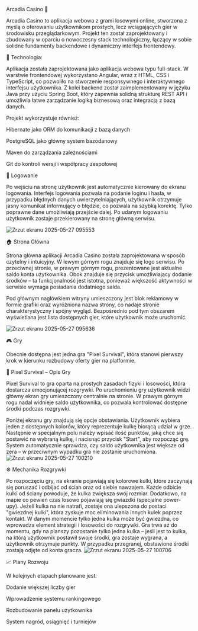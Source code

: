 Arcadia Casino 🎰

Arcadia Casino to aplikacja webowa z grami losowymi online, stworzona z myślą o oferowaniu użytkownikom prostych, 
lecz wciągających gier w środowisku przeglądarkowym. Projekt ten został zaprojektowany i zbudowany w oparciu o nowoczesny stack technologiczny, łączący w sobie solidne fundamenty backendowe i dynamiczny interfejs frontendowy.

🔧 Technologia:

Aplikacja została zaprojektowana jako aplikacja webowa typu full-stack. W warstwie frontendowej wykorzystano Angular, wraz z HTML, CSS i TypeScript, co pozwoliło na stworzenie responsywnego i interaktywnego 
interfejsu użytkownika. Z kolei backend został zaimplementowany w języku Java przy użyciu Spring Boot, który zapewnia solidną strukturę REST API i umożliwia łatwe zarządzanie logiką biznesową oraz integracją z bazą danych.

Projekt wykorzystuje również:

Hibernate jako ORM do komunikacji z bazą danych

PostgreSQL jako główny system bazodanowy

Maven do zarządzania zależnościami

Git do kontroli wersji i współpracy zespołowej


🔐 Logowanie

Po wejściu na stronę użytkownik jest automatycznie kierowany do ekranu logowania. Interfejs logowania pozwala na podanie loginu i hasła, w przypadku błędnych danych uwierzytelniających,
użytkownik otrzymuje jasny komunikat informujący o błędzie, co pozwala na szybką korektę. Tylko poprawne dane umożliwiają przejście dalej. Po udanym logowaniu użytkownik zostaje przekierowany na stronę główną serwisu.

![Zrzut ekranu 2025-05-27 095553](https://github.com/user-attachments/assets/598728f3-938b-4fd5-a5c7-cac5bbbd985e)

🏠 Strona Główna 

Strona główna aplikacji Arcadia Casino została zaprojektowana w sposób czytelny i intuicyjny.
W lewym górnym rogu znajduje się logo serwisu. Po przeciwnej stronie, w prawym górnym rogu, 
prezentowane jest aktualne saldo konta użytkownika. Obok znajduje się przycisk umożliwiający dodanie środków – ta funkcjonalność jest istotna, ponieważ większość aktywności w serwisie wymaga posiadania dodatniego salda.

Pod głównym nagłówkiem witryny umieszczony jest blok reklamowy w formie grafiki oraz wyróżniona nazwa strony, co nadaje stronie charakterystyczny i spójny wygląd.
Bezpośrednio pod tym obszarem wyświetlana jest lista dostępnych gier, które użytkownik może uruchomić.

![Zrzut ekranu 2025-05-27 095636](https://github.com/user-attachments/assets/a2eaffb1-c25b-42eb-aecf-04ccae2c999d)

🎮 Gry

Obecnie dostępna jest jedna gra "Pixel Survival", która stanowi pierwszy krok w kierunku rozbudowy oferty gier na platformie.

🌈 Pixel Survival – Opis Gry

Pixel Survival to gra oparta na prostych zasadach fizyki i losowości, która dostarcza emocjonującej rozgrywki. Po uruchomieniu gry użytkownik widzi główny ekran gry umieszczony centralnie na stronie. W prawym górnym rogu nadal widnieje saldo użytkownika, co pozwala kontrolować dostępne środki podczas rozgrywki.

Poniżej ekranu gry znajdują się opcje obstawiania. Użytkownik wybiera jeden z dostępnych kolorów, który reprezentuje kulkę biorącą udział w grze. Następnie w specjalnym polu należy wpisać ilość punktów, jaką chce się postawić na wybraną kulkę, i nacisnąć przycisk "Start", aby rozpocząć grę. System automatycznie sprawdza, czy saldo użytkownika jest większe od zera – w przeciwnym wypadku gra nie zostanie uruchomiona.
![Zrzut ekranu 2025-05-27 100210](https://github.com/user-attachments/assets/6716b0fe-8c9c-452b-8f3d-daadbb306a05)

⚙️ Mechanika Rozgrywki

Po rozpoczęciu gry, na ekranie pojawiają się kolorowe kulki, które zaczynają się poruszać i odbijać od ścian oraz od siebie nawzajem. Każde odbicie kulki od ściany powoduje, że kulka zwiększa swój rozmiar. Dodatkowo, na mapie co pewien czas losowo pojawiają się gwiazdki (specjalne power-upy). Jeżeli kulka na nie natrafi, zostaje ona ulepszona do postaci "gwiezdnej kulki", która zyskuje moc eliminowania innych kulek poprzez kontakt.
W danym momencie tylko jedna kulka może być gwiezdna, co wprowadza element strategii i losowości do rozgrywki. Gra trwa aż do momentu, gdy na planszy pozostanie tylko jedna kulka – jeśli jest to kulka, na którą użytkownik postawił swoje środki, gra zostaje wygrana, a użytkownik otrzymuje punkty.
W przypadku przegranej, obstawione środki zostają odjęte od konta gracza.
![Zrzut ekranu 2025-05-27 100706](https://github.com/user-attachments/assets/28702256-8a52-4cae-a489-f4662fb7a844)

📈 Plany Rozwoju 

W kolejnych etapach planowane jest:

Dodanie większej liczby gier

Wprowadzenie systemu rankingowego

Rozbudowanie panelu użytkownika

System nagród, osiągnięć i turniejów
